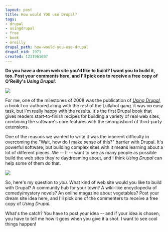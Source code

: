```yaml
--- 
layout: post
title: How would YOU use Drupal?
tags: 
- drupal
- usingdrupal
- free
- book
- oreilly
drupal_path: how-would-you-use-drupal
drupal_nid: 1971
created: 1231961607
---
```

<strong>Do you have a dream web site you'd like to build? I want you to build it, too. Post your comments here, and I'll pick one to receive a free copy of O'Reilly's <em>Using Drupal.</em></strong>



<a href="http://www.amazon.com/exec/obidos/ASIN/0596515804/viaposit-20">![](/files/using-drupal.jpg)</a>



For me, one of the milestones of 2008 was the publication of <em><a href="http://www.amazon.com/exec/obidos/ASIN/0596515804/viaposit-20">Using Drupal</a></em>, a book I co-authored along with the rest of the Lullabot gang. it was no easy task, but I'm really happy with the results. It's the first Drupal book that gives readers start-to-finish recipes for building a variety of real web sites, combining the software's core features with the smorgasbord of third-party extensions.



One of the reasons we wanted to write it was the inherent difficulty in overcoming the "Wait, how do I make sense of this?" barrier with Drupal. It's powerful software, but building complex sites with it means learning about a lot of different pieces. We -- I! -- want to see as many people as possible build the web sites they're daydreaming about, and I think <em>Using Drupal</em> can help some of them do that.



<a href="http://www.amazon.com/exec/obidos/ASIN/0596515804/viaposit-20">![](/files/using-drupal-inside.jpg)</a>



So, here's my question to <em>you.</em> What kind of web site would you like to build with Drupal? A community hub for your town? A wiki-like encyclopedia of comedy/mystery novels? An online magazine about vegetables? Post your dream site idea here, and I'll pick one of the commenters to receive a free copy of <em>Using Drupal.</em>



What's the catch? You have to post your idea -- and if your idea is chosen, you have to tell me how it goes when you give it a shot. I want to see cool things happen!
